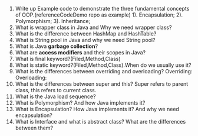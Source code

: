 1. Write up Example code to demonstrate the three fundamental concepts of OOP.(referenceCodeDemo repo as example)
    1). Encapsulation; 
   2). Polymorphism; 
   3). Inheritance;
2. What is wrapper class in Java and Why we need wrapper class?
3. What is the difference between HashMap and HashTable?
4. What is String pool in Java and why we need String pool?
5. What is Java **garbage collection**?
6. What are **access modifiers** and their scopes in Java?
7. What is final keyword?(Filed,Method,Class)
8. What is static keyword?(Filed,Method,Class).When do we usually use it?
9. What is the differences between overriding and overloading?
    Overriding:
    Overloading:
10. What is the differences between super and this?
    Super refers to parent class, this refers to current class.
11. What is the Java load sequence?
12. What is Polymorphism? And how Java implements it?
13. What is Encapsulation? How Java implements it? And why we need encapsulation?
14. What is Interface and what is abstract class? What are the differences between them?